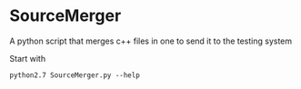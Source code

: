 # SourceMerger
A python script that merges c++ files in one to send it to the testing system

Start with
```
python2.7 SourceMerger.py --help
```